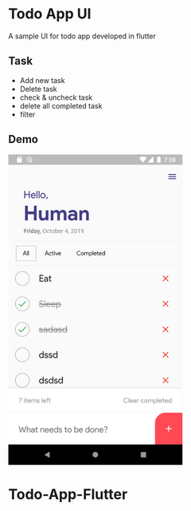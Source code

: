 # Todo App UI

A sample UI for todo app developed in flutter

## Task
- Add new task
- Delete task
- check & uncheck task
- delete all completed task
- filter

## Demo

<p>
  <img src="Screenshot_1570188458.png" width="350">
</p>

# Todo-App-Flutter

